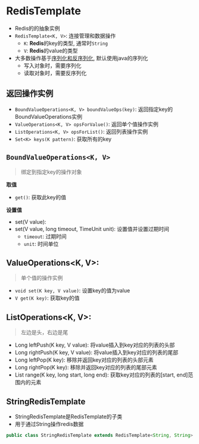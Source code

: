 # RedisTemplate

- Redis的的抽象实例
- `RedisTemplate<K, V>`: 连接管理和数据操作
  - `K`: **Redis**的key的类型, 通常时`String`
  - `V`: **Redis**的value的类型
- 大多数操作基于[序列化和反序列化](Java_ObjectIOStream.md), 默认使用java的序列化
  - 写入对象时，需要序列化
  - 读取对象时，需要反序列化

## 返回操作实例

- `BoundValueOperations<K, V> boundValueOps(key)`: 返回指定key的BoundValueOperations实例
- `ValueOperations<K, V> opsForValue()`: 返回单个值操作实例
- `ListOperations<K, V> opsForList()`: 返回列表操作实例 
- `Set<K> keys(K pattern)`: 获取所有的key

## `BoundValueOperations<K, V>`

> 绑定到指定key的操作对象

**取值**

- `get()`: 获取此key的值

**设置值**

- set(V value):
- set(V value, long timeout, TimeUnit unit): 设置值并设置过期时间
  - `timeout`: 过期时间
  - `unit`: 时间单位

## ValueOperations<K, V>: 

> 单个值的操作实例

- `void set(K key, V value)`: 设置key的值为value
- `V get(K key)`: 获取key的值

## ListOperations<K, V>: 

> 左边是头，右边是尾

- Long leftPush(K key, V value): 将value插入到key对应的列表的头部
- Long rightPush(K key, V value): 将value插入到key对应的列表的尾部
- Long leftPop(K key): 移除并返回key对应的列表的头部元素
- Long rightPop(K key): 移除并返回key对应的列表的尾部元素
- List<V> range(K key, long start, long end): 获取key对应的列表的[start, end]范围内的元素

## StringRedisTemplate

- StringRedisTemplate是RedisTemplate的子类
- 用于通过String操作redis数据

```java
public class StringRedisTemplate extends RedisTemplate<String, String>
```